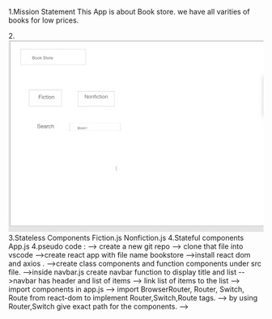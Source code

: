 
1.Mission Statement
This App is  about Book store.
we have all varities of books for low prices.

2.![wireframe](./Screen%20Shot%202020-04-24%20at%202.22.17%20PM.png)
3.Stateless Components
Fiction.js
Nonfiction.js
4.Stateful components
App.js
4.pseudo code :
 --> create a new git repo
 --> clone that file into vscode
 -->create react app with file name bookstore
 -->install react dom and axios .
 -->create class components and function components under src file.
 -->inside navbar.js create navbar function to display title and list
 -->navbar has header and list of items
 --> link  list of items to the list
 --> import components in app.js
 --> import BrowserRouter, Router, Switch, Route from react-dom to implement Router,Switch,Route tags.
--> by using Router,Switch give exact path for the components.
-->

